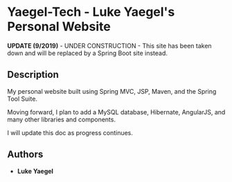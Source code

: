 # Yaegel-Tech - Luke Yaegel's Personal Website

**UPDATE (9/2019)** - UNDER CONSTRUCTION - This site has been taken down and will be replaced by a Spring Boot site instead. 

## Description
My personal website built using Spring MVC, JSP, Maven, and the Spring Tool Suite.

Moving forward, I plan to add a MySQL database, Hibernate, AngularJS, and many other libraries and components.

I will update this doc as progress continues.

## Authors

* **Luke Yaegel**
